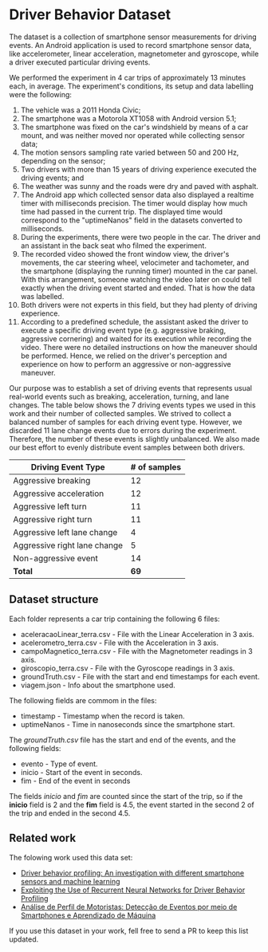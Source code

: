 # Driver Behavior Dataset

The dataset is a collection of smartphone sensor measurements for driving events. An Android application is used to record smartphone sensor data, like accelerometer, linear acceleration, magnetometer and gyroscope, while a driver executed particular driving events.

We performed the experiment in 4 car trips of approximately 13 minutes each, in average. The experiment's conditions, its setup and data labelling were the following:

1. The vehicle was a 2011 Honda Civic;
2. The smartphone was a Motorola XT1058 with Android version 5.1;
3. The smartphone was fixed on the car's windshield by means of a car mount, and was neither moved nor operated while collecting sensor data;
4. The motion sensors sampling rate varied between 50 and 200 Hz, depending on the sensor;
5. Two drivers with more than 15 years of driving experience executed the driving events; and
6. The weather was sunny and the roads were dry and paved with asphalt.
7. The Android app which collected sensor data also displayed a realtime timer with milliseconds precision. The timer would display how much time had passed in the current trip. The displayed time would correspond to the "uptimeNanos" field in the datasets converted to milliseconds.
8. During the experiments, there were two people in the car. The driver and an assistant in the back seat who filmed the experiment.
9. The recorded video showed the front window view, the driver's movements, the car steering wheel, velocimeter and tachometer, and the smartphone (displaying the running timer) mounted in the car panel. With this arrangement, someone watching the video later on could tell exactly when the driving event started and ended. That is how the data was labelled.
10. Both drivers were not experts in this field, but they had plenty of driving experience.
11. According to a predefined schedule, the assistant asked the driver to execute a specific driving event type (e.g. aggressive braking, aggressive cornering) and waited for its execution while recording the video. There were no detailed instructions on how the maneuver should be performed. Hence, we relied on the driver's perception and experience on how to perform an aggressive or non-aggressive maneuver.

Our purpose was to establish a set of driving events that represents usual real-world events such as breaking, acceleration, turning, and lane changes. The table below shows the 7 driving events types we used in this work and their number of collected samples. We strived to collect a balanced number of samples for each driving event type. However, we discarded 11 lane change events due to errors during the experiment. Therefore, the number of these events is slightly unbalanced. We also made our best effort to evenly distribute event samples between both drivers.


| Driving Event Type           | # of samples |
| ---------------------------- | ------------ |
| Aggressive breaking          | 12 |
| Aggressive acceleration      | 12 |
| Aggressive left turn         | 11 |
| Aggressive right turn        | 11 |
| Aggressive left lane change  | 4  |
| Aggressive right lane change | 5  |
| Non-aggressive event         | 14 |
| **Total**                    | **69** |

## Dataset structure

 Each folder represents a car trip containing the following 6 files:

* aceleracaoLinear_terra.csv - File with the Linear Acceleration in 3 axis.
* acelerometro_terra.csv - File with the Acceleration in 3 axis.
* campoMagnetico_terra.csv -  File with the Magnetometer readings in 3 axis.
* giroscopio_terra.csv - File with the Gyroscope readings in 3 axis.
* groundTruth.csv - File with the start and end timestamps for each event.
* viagem.json - Info about the smartphone used.

The following fields are commom in the files:

* timestamp -  Timestamp when the record is taken.
* uptimeNanos - Time in nanoseconds since the smartphone start.

The *groundTruth.csv* file has the start and end of the events, and the following fields:

* evento - Type of event.
* inicio - Start of the event in seconds.
* fim - End of the event in seconds

The fields *inicio* and *fim* are counted since the start of the trip, so if the **inicio** field is 2 and the **fim** field is 4.5, the event started in the second 2 of the trip and ended in the second 4.5.

## Related work

The folowing work used this data set:

* [Driver behavior profiling: An investigation with different smartphone sensors and machine learning](http://journals.plos.org/plosone/article?id=10.1371/journal.pone.0174959)
* [Exploiting the Use of Recurrent Neural Networks for Driver Behavior Profiling](http://ieeexplore.ieee.org/document/7966230/)
* [Análise de Perfil de Motoristas: Detecção de Eventos por meio de Smartphones e Aprendizado de Máquina](http://sbrc2016.ufba.br/downloads/WoCCES/154831.pdf)

If you use this dataset in your work, fell free to send a PR to keep this list updated.
